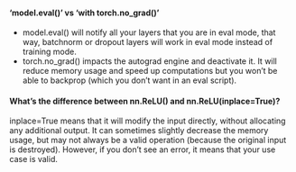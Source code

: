 #### ‘model.eval()’ vs ‘with torch.no_grad()’

- model.eval() will notify all your layers that you are in eval mode, that way, batchnorm or dropout layers will work in eval mode instead of training mode.
- torch.no_grad() impacts the autograd engine and deactivate it. It will reduce memory usage and speed up computations but you won’t be able to backprop (which you don’t want in an eval script).



#### What’s the difference between nn.ReLU() and nn.ReLU(inplace=True)?
inplace=True means that it will modify the input directly, without allocating any additional output. It can sometimes slightly decrease the memory usage, but may not always be a valid operation (because the original input is destroyed). However, if you don’t see an error, it means that your use case is valid.
